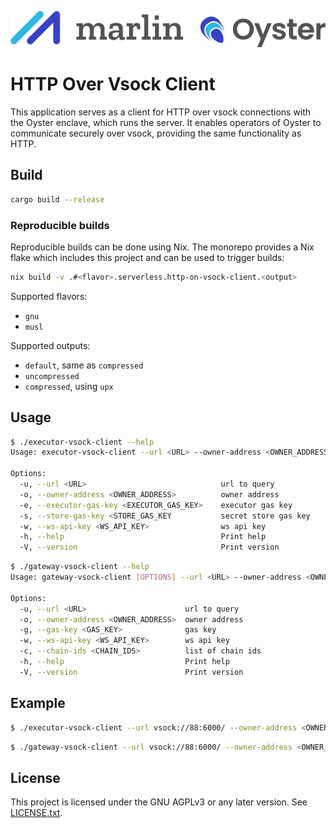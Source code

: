 ![Marlin Oyster Logo](./logo.svg)

# HTTP Over Vsock Client
This application serves as a client for HTTP over vsock connections with the Oyster enclave, which runs the server. It
enables operators of Oyster to communicate securely over vsock, providing the same functionality as HTTP.

## Build

```bash
cargo build --release
```

### Reproducible builds
Reproducible builds can be done using Nix. The monorepo provides a Nix flake which includes this project and can be used
to trigger builds:

```bash
nix build -v .#<flavor>.serverless.http-on-vsock-client.<output>
```

Supported flavors:
- `gnu`
- `musl`

Supported outputs:
- `default`, same as `compressed`
- `uncompressed`
- `compressed`, using `upx`

## Usage

```bash
$ ./executor-vsock-client --help
Usage: executor-vsock-client --url <URL> --owner-address <OWNER_ADDRESS> --executor-gas-key <EXECUTOR_GAS_KEY> --store-gas-key <STORE_GAS_KEY> --ws-api-key <WS_API_KEY>

Options:
  -u, --url <URL>                              url to query
  -o, --owner-address <OWNER_ADDRESS>          owner address
  -e, --executor-gas-key <EXECUTOR_GAS_KEY>    executor gas key
  -s, --store-gas-key <STORE_GAS_KEY           secret store gas key
  -w, --ws-api-key <WS_API_KEY>                ws api key
  -h, --help                                   Print help
  -V, --version                                Print version
```

```bash
$ ./gateway-vsock-client --help
Usage: gateway-vsock-client [OPTIONS] --url <URL> --owner-address <OWNER_ADDRESS> --gas-key <GAS_KEY> --ws-api-key <WS_API_KEY>

Options:
  -u, --url <URL>                      url to query
  -o, --owner-address <OWNER_ADDRESS>  owner address
  -g, --gas-key <GAS_KEY>              gas key
  -w, --ws-api-key <WS_API_KEY>        ws api key
  -c, --chain-ids <CHAIN_IDS>          list of chain ids
  -h, --help                           Print help
  -V, --version                        Print version
```

## Example

```bash
$ ./executor-vsock-client --url vsock://88:6000/ --owner-address <OWNER_ADDRESS> --executor-gas-key <EXECUTOR_GAS_KEY> --store-gas-key <STORE_GAS_KEY> --ws-api-key <WS_API_KEY>
```

```bash
$ ./gateway-vsock-client --url vsock://88:6000/ --owner-address <OWNER_ADDRESS> --gas-key <GAS_KEY> --ws-api-key <WS_API_KEY> 31337 -c 421614
```
## License

This project is licensed under the GNU AGPLv3 or any later version. See [LICENSE.txt](./LICENSE.txt).
